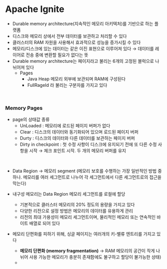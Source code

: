 # Apache Ignite

- Durable memory architecture(지속적인 메모리 아키텍처)를 기반으로 하는 플랫폼
- 디스크와 메모리 상에서 전부 데이터를 보관하고 처리할 수 있다
- 클러스터의 RAM 자원을 사용해서 효과적으로 성능을 증가시킬 수 있다
- 메모리/디스크에 있는 데이터는 같은 이진 표현으로 이루어져 있다 → 데이터를 레이어로 전송 중에 변환할 필요가 없다는 뜻
- Durable memory architecture는 페이지라고 불리는 6개의 고정된 블럭으로 나뉘어져 있다
    - Pages
        - Java Heap 메모리 외부에 보관되며 RAM에 구성된다
        - FullRageId 라 불리는 구분자를 가지고 있다

<br>

### Memory Pages

- page의 상태값 종류
    - UnLoaded : 메모리에 로드된 페이지 버퍼가 없다
    - Clear : 디스크의 데이터와 동기화되어 있으며 로드된 페이지 버퍼
    - Durty : 디스크의 데이터와 다른 데이터를 보관하는 페이지 버퍼
    - Dirty in checkpoint :  첫 수정 사항이 디스크에 유지되기 전에 또 다른 수정 사항을 시작 → 체크 포인트 시작. 두 개의 메모리 버퍼를 유지

<br>

- Data Region → 메모리 segment (메모리 보호를 수행하는 가장 일반적인 방법 중 하나.  메모리를 여러 세그먼트로 나누어 각 세그먼트에서 다른 세그먼트로의 접근을 막는다)
- 내구성 메모리는 Data Region 메모리 세그먼트를 로컬에 할당
    - 기본적으로 클러스터 메모리의 20% 정도의 용량을 가지고 있다
    - 다양한 리전으로 설정 방법은 메모리의 데이터를 유용하게 관리
    - 리전의 최대 가용성이 메모리 세그먼트이며, 물리적인 메모리 또는 연속적인 바이트 배열로 되어 있다

- 메모리 단편화를 피하기 위해, 싱글 페이지는 여러개의 키-밸류 엔트리를 가지고 있다
    
    * **메모리 단편화 (memory fragmentation)**  → RAM 메모리의 공간이 작게 나뉘어 사용 가능한 메모리가 충분히 존재함에도 불구하고 할당이 불가능한 상태)
    
    -
